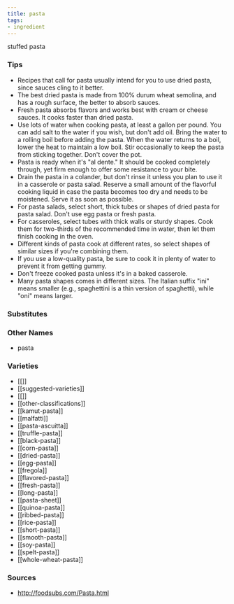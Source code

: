 ```yaml
---
title: pasta
tags:
- ingredient
---
```

stuffed pasta

### Tips
* Recipes that call for pasta usually intend for you to use dried pasta, since sauces cling to it better.
* The best dried pasta is made from 100% durum wheat semolina, and has a rough surface, the better to absorb sauces.
* Fresh pasta absorbs flavors and works best with cream or cheese sauces. It cooks faster than dried pasta.
* Use lots of water when cooking pasta, at least a gallon per pound. You can add salt to the water if you wish, but don't add oil. Bring the water to a rolling boil before adding the pasta. When the water returns to a boil, lower the heat to maintain a low boil. Stir occasionally to keep the pasta from sticking together. Don't cover the pot.
* Pasta is ready when it's "al dente." It should be cooked completely through, yet firm enough to offer some resistance to your bite.
* Drain the pasta in a colander, but don't rinse it unless you plan to use it in a casserole or pasta salad. Reserve a small amount of the flavorful cooking liquid in case the pasta becomes too dry and needs to be moistened. Serve it as soon as possible.
* For pasta salads, select short, thick tubes or shapes of dried pasta for pasta salad. Don't use egg pasta or fresh pasta.
* For casseroles, select tubes with thick walls or sturdy shapes. Cook them for two-thirds of the recommended time in water, then let them finish cooking in the oven.
* Different kinds of pasta cook at different rates, so select shapes of similar sizes if you're combining them.
* If you use a low-quality pasta, be sure to cook it in plenty of water to prevent it from getting gummy.
* Don't freeze cooked pasta unless it's in a baked casserole.
* Many pasta shapes comes in different sizes. The Italian suffix "ini" means smaller (e.g., spaghettini is a thin version of spaghetti), while "oni" means larger.

### Substitutes


### Other Names

* pasta

### Varieties

* [[]]
* [[suggested-varieties]]
* [[]]
* [[other-classifications]]
* [[kamut-pasta]]
* [[malfatti]]
* [[pasta-ascuitta]]
* [[truffle-pasta]]
* [[black-pasta]]
* [[corn-pasta]]
* [[dried-pasta]]
* [[egg-pasta]]
* [[fregola]]
* [[flavored-pasta]]
* [[fresh-pasta]]
* [[long-pasta]]
* [[pasta-sheet]]
* [[quinoa-pasta]]
* [[ribbed-pasta]]
* [[rice-pasta]]
* [[short-pasta]]
* [[smooth-pasta]]
* [[soy-pasta]]
* [[spelt-pasta]]
* [[whole-wheat-pasta]]

### Sources
* http://foodsubs.com/Pasta.html
